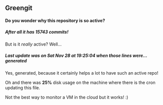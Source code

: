 ## Greengit

#### Do you wonder why this repository is so active?

##### After all it has 15743 commits!

But is it *really* active? Well...

##### Last update was on Sat Nov 28 at 19:25:04 when those lines were... generated

Yes, generated, because it certainly helps a lot to have such an active repo!

Oh and there was **25%** disk usage on the machine
where there is the cron updating this file.

Not the best way to monitor a VM in the cloud but it works! :)

